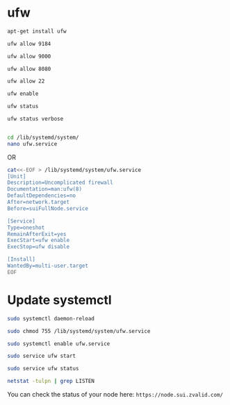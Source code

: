 # ufw

```bash
apt-get install ufw

ufw allow 9184

ufw allow 9000

ufw allow 8080

ufw allow 22

ufw enable

ufw status

ufw status verbose
```

```bash

cd /lib/systemd/system/
nano ufw.service
```
OR

```bash
cat<<-EOF > /lib/systemd/system/ufw.service
[Unit]
Description=Uncomplicated firewall
Documentation=man:ufw(8)
DefaultDependencies=no
After=network.target
Before=suiFullNode.service

[Service]
Type=oneshot
RemainAfterExit=yes
ExecStart=ufw enable
ExecStop=ufw disable

[Install]
WantedBy=multi-user.target
EOF

```

# Update systemctl 

```bash
sudo systemctl daemon-reload

sudo chmod 755 /lib/systemd/system/ufw.service

sudo systemctl enable ufw.service

sudo service ufw start

sudo service ufw status

netstat -tulpn | grep LISTEN
```

You can check the status of your node here:
`https://node.sui.zvalid.com/`
